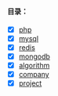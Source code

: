 # 
#### 目录：
- [x] [php](php) 
- [x] [mysql](mysql) 
- [x] [redis](redis) 
- [x] [mongodb](mongodb) 
- [x] [algorithm](algorithm) 
- [x] [company](algorithm) 
- [x] [project](project) 
